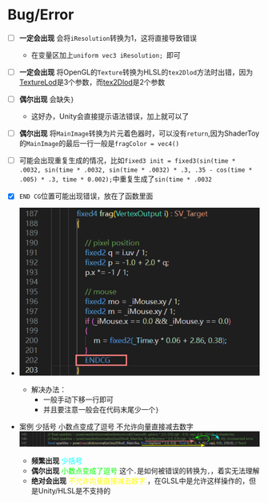 
# Bug/Error 
- [ ] **一定会出现** 会将```iResolution```转换为1，这将直接导致错误
  - 在变量区加上```uniform vec3 iResolution; ```即可

- [ ] **一定会出现** 将OpenGL的```Texture```转换为HLSL的```tex2Dlod```方法时出错，因为[TextureLod](https://registry.khronos.org/OpenGL-Refpages/gl4/html/textureLod.xhtml)是3个参数，而[tex2Dlod](https://learn.microsoft.com/en-us/windows/win32/direct3dhlsl/dx-graphics-hlsl-tex2dlod)是2个参数

- [ ] **偶尔出现** 会缺失```}```
  - 这好办，Unity会直接提示语法错误，加上就可以了

- [ ] **偶尔出现** 将```MainImage```转换为片元着色器时，可以没有```return```,因为ShaderToy的```MainImage```的最后一行一般是```fragColor = vec4()``` 
- [ ]  可能会出现重复生成的情况，比如```fixed3 init = fixed3(sin(time * .0032, sin(time * .0032, sin(time * .0032) * .3, .35 - cos(time * .005) * .3, time * 0.002);```中重复生成了```sin(time * .0032```
- [x]  ```END CG```位置可能出现错误，放在了函数里面 
- ![ENDCG位置错误](Images/Issues/ENDCG位置错误.png)
  - 解决办法：
    - 一般手动下移一行即可
    - 并且要注意一般会在代码末尾少一个```}```

- 案例 少括号 小数点变成了逗号 不允许向量直接减去数字
  ![案例1](./Images/Issues/少括号%20小数点变成了逗号%20不允许向量直接减去数字.png)
  - **频繁出现** <font color="00ffff">少括号</font> 
  - **偶尔出现** <font color="00ff00">小数点变成了逗号</font>  这个```.```是如何被错误的转换为```,```，着实无法理解
  - **绝对会出现** <font color="ffff00">不允许向量直接减去数字</font> ，在GLSL中是允许这样操作的，但是Unity/HLSL是不支持的


